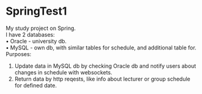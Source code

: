# SpringTest1
My study project on Spring.<br>
I have 2 databases:<br>
  • Oracle - university db.<br>
  • MySQL - own db, with similar tables for schedule, and additional table for.<br>
Purposes:<br>
  1. Update data in MySQL db by checking Oracle db and notify users about changes in schedule with websockets.<br>
  2. Return data by http reqests, like info about lecturer or group schedule for defined date.<br>
